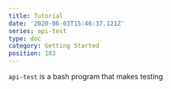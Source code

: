 ```yaml
---
title: Tutorial
date: '2020-06-03T15:46:37.121Z'
series: api-test
type: doc
category: Getting Started
position: 103
---
```


`api-test` is a bash program that makes testing
